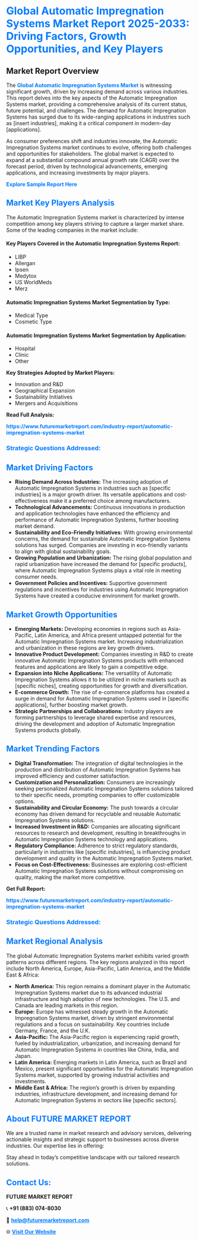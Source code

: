 <h1 style="color: #007BFF;">Global Automatic Impregnation Systems Market Report 2025-2033: Driving Factors, Growth Opportunities, and Key Players</h1>

<section id="overview">
<h2>Market Report Overview</h2>
<p>The <a href="https://www.futuremarketreport.com/industry-report/automatic-impregnation-systems-market" style="color: #007BFF; text-decoration: none;"><strong>Global Automatic Impregnation Systems Market</strong></a> is witnessing significant growth, driven by increasing demand across various industries. This report delves into the key aspects of the Automatic Impregnation Systems market, providing a comprehensive analysis of its current status, future potential, and challenges. The demand for Automatic Impregnation Systems has surged due to its wide-ranging applications in industries such as [insert industries], making it a critical component in modern-day [applications].</p>
<p>As consumer preferences shift and industries innovate, the Automatic Impregnation Systems market continues to evolve, offering both challenges and opportunities for stakeholders. The global market is expected to expand at a substantial compound annual growth rate (CAGR) over the forecast period, driven by technological advancements, emerging applications, and increasing investments by major players.</p>
</section>

<section id="overview">
<p><a href="https://www.futuremarketreport.com/request-sample/reportId=33718" style="color: #007BFF; text-decoration: none;"><strong>Explore Sample Report Here</strong></a></p>
</section>

<section id="key-players">
<h2 style="color: #007BFF;">Market Key Players Analysis</h2>
<p>The Automatic Impregnation Systems market is characterized by intense competition among key players striving to capture a larger market share. Some of the leading companies in the market include:</p>
<h4>Key Players Covered in the Automatic Impregnation Systems Report:</h4>
<ul><li>LIBP</li><li>Allergan</li><li>Ipsen</li><li>Medytox</li><li>US WorldMeds</li><li>Merz</li></ul>
<h4>Automatic Impregnation Systems Market Segmentation by Type:</h4>
<ul><li>Medical Type</li><li>Cosmetic Type</li></ul>

<h4>Automatic Impregnation Systems Market Segmentation by Application:</h4>
<ul><li>Hospital</li><li>Clinic</li><li>Other</li></ul>
<p><strong>Key Strategies Adopted by Market Players:</strong></p>
<ul>
<li>Innovation and R&D</li>
<li>Geographical Expansion</li>
<li>Sustainability Initiatives</li>
<li>Mergers and Acquisitions</li>
</ul>
</section>

<section>
<p><strong>Read Full Analysis: </strong></p><a href="https://www.futuremarketreport.com/industry-report/automatic-impregnation-systems-market" style="color: #007BFF; text-decoration: none;"><strong>https://www.futuremarketreport.com/industry-report/automatic-impregnation-systems-market</strong></a>
<h3 style="color: #007BFF;">Strategic Questions Addressed:</h3>
</section>

<section id="driving-factors">
<h2 style="color: #007BFF;">Market Driving Factors</h2>
<ul>
<li><strong>Rising Demand Across Industries:</strong> The increasing adoption of Automatic Impregnation Systems in industries such as [specific industries] is a major growth driver. Its versatile applications and cost-effectiveness make it a preferred choice among manufacturers.</li>
<li><strong>Technological Advancements:</strong> Continuous innovations in production and application technologies have enhanced the efficiency and performance of Automatic Impregnation Systems, further boosting market demand.</li>
<li><strong>Sustainability and Eco-Friendly Initiatives:</strong> With growing environmental concerns, the demand for sustainable Automatic Impregnation Systems solutions has surged. Companies are investing in eco-friendly variants to align with global sustainability goals.</li>
<li><strong>Growing Population and Urbanization:</strong> The rising global population and rapid urbanization have increased the demand for [specific products], where Automatic Impregnation Systems plays a vital role in meeting consumer needs.</li>
<li><strong>Government Policies and Incentives:</strong> Supportive government regulations and incentives for industries using Automatic Impregnation Systems have created a conducive environment for market growth.</li>
</ul>
</section>

<section id="growth-opportunities">
<h2 style="color: #007BFF;">Market Growth Opportunities</h2>
<ul>
<li><strong>Emerging Markets:</strong> Developing economies in regions such as Asia-Pacific, Latin America, and Africa present untapped potential for the Automatic Impregnation Systems market. Increasing industrialization and urbanization in these regions are key growth drivers.</li>
<li><strong>Innovative Product Development:</strong> Companies investing in R&D to create innovative Automatic Impregnation Systems products with enhanced features and applications are likely to gain a competitive edge.</li>
<li><strong>Expansion into Niche Applications:</strong> The versatility of Automatic Impregnation Systems allows it to be utilized in niche markets such as [specific niches], creating opportunities for growth and diversification.</li>
<li><strong>E-commerce Growth:</strong> The rise of e-commerce platforms has created a surge in demand for Automatic Impregnation Systems used in [specific applications], further boosting market growth.</li>
<li><strong>Strategic Partnerships and Collaborations:</strong> Industry players are forming partnerships to leverage shared expertise and resources, driving the development and adoption of Automatic Impregnation Systems products globally.</li>
</ul>
</section>

<section id="trending-factors">
<h2 style="color: #007BFF;">Market Trending Factors</h2>
<ul>
<li><strong>Digital Transformation:</strong> The integration of digital technologies in the production and distribution of Automatic Impregnation Systems has improved efficiency and customer satisfaction.</li>
<li><strong>Customization and Personalization:</strong> Consumers are increasingly seeking personalized Automatic Impregnation Systems solutions tailored to their specific needs, prompting companies to offer customizable options.</li>
<li><strong>Sustainability and Circular Economy:</strong> The push towards a circular economy has driven demand for recyclable and reusable Automatic Impregnation Systems solutions.</li>
<li><strong>Increased Investment in R&D:</strong> Companies are allocating significant resources to research and development, resulting in breakthroughs in Automatic Impregnation Systems technology and applications.</li>
<li><strong>Regulatory Compliance:</strong> Adherence to strict regulatory standards, particularly in industries like [specific industries], is influencing product development and quality in the Automatic Impregnation Systems market.</li>
<li><strong>Focus on Cost-Effectiveness:</strong> Businesses are exploring cost-efficient Automatic Impregnation Systems solutions without compromising on quality, making the market more competitive.</li>
</ul>
</section>

<section>
<p><strong>Get Full Report: </strong></p><a href="https://www.futuremarketreport.com/industry-report/automatic-impregnation-systems-market" style="color: #007BFF; text-decoration: none;"><strong>https://www.futuremarketreport.com/industry-report/automatic-impregnation-systems-market</strong></a>
<h3 style="color: #007BFF;">Strategic Questions Addressed:</h3>
</section>


<section id="regional-analysis">
<h2 style="color: #007BFF;">Market Regional Analysis</h2>
<p>The global Automatic Impregnation Systems market exhibits varied growth patterns across different regions. The key regions analyzed in this report include North America, Europe, Asia-Pacific, Latin America, and the Middle East & Africa:</p>
<ul>
<li><strong>North America:</strong> This region remains a dominant player in the Automatic Impregnation Systems market due to its advanced industrial infrastructure and high adoption of new technologies. The U.S. and Canada are leading markets in this region.</li>
<li><strong>Europe:</strong> Europe has witnessed steady growth in the Automatic Impregnation Systems market, driven by stringent environmental regulations and a focus on sustainability. Key countries include Germany, France, and the U.K.</li>
<li><strong>Asia-Pacific:</strong> The Asia-Pacific region is experiencing rapid growth, fueled by industrialization, urbanization, and increasing demand for Automatic Impregnation Systems in countries like China, India, and Japan.</li>
<li><strong>Latin America:</strong> Emerging markets in Latin America, such as Brazil and Mexico, present significant opportunities for the Automatic Impregnation Systems market, supported by growing industrial activities and investments.</li>
<li><strong>Middle East & Africa:</strong> The region’s growth is driven by expanding industries, infrastructure development, and increasing demand for Automatic Impregnation Systems in sectors like [specific sectors].</li>
</ul>
</section>

<footer>
<h2 style="color: #007BFF;">About FUTURE MARKET REPORT</h2>
<p>We are a trusted name in market research and advisory services, delivering actionable insights and strategic support to businesses across diverse industries. Our expertise lies in offering:</p>

<p>Stay ahead in today’s competitive landscape with our tailored research solutions.</p>

<h2 style="color: #007BFF;">Contact Us:</h2>
<p><strong>FUTURE MARKET REPORT</strong></p>
<p>📞 <strong>+91 (883) 074-8030</strong></p>
<p>📧 <strong><a href="mailto:help@futuremarketreport.com" style="color: #007BFF;">help@futuremarketreport.com</a></strong></p>
<p>🌐 <strong><a href="https://www.futuremarketreport.com/" style="color: #007BFF;">Visit Our Website</a></strong></p>
</footer>